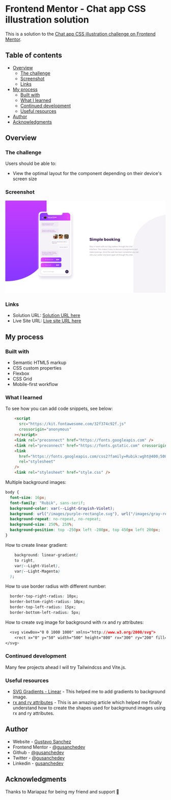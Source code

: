 # Frontend Mentor - Chat app CSS illustration solution

This is a solution to the [Chat app CSS illustration challenge on Frontend Mentor](https://www.frontendmentor.io/challenges/chat-app-css-illustration-O5auMkFqY).

## Table of contents

- [Overview](#overview)
  - [The challenge](#the-challenge)
  - [Screenshot](#screenshot)
  - [Links](#links)
- [My process](#my-process)
  - [Built with](#built-with)
  - [What I learned](#what-i-learned)
  - [Continued development](#continued-development)
  - [Useful resources](#useful-resources)
- [Author](#author)
- [Acknowledgments](#acknowledgments)

## Overview

### The challenge

Users should be able to:

- View the optimal layout for the component depending on their device's screen size

### Screenshot

![](design/ScreenshotDesktop.png)

### Links

- Solution URL: [Solution URL here](https://prj-07-chat-app-css-illustration.vercel.app/)
- Live Site URL: [Live site URL here](https://prj-07-chat-app-css-illustration.vercel.app/)

## My process

### Built with

- Semantic HTML5 markup
- CSS custom properties
- Flexbox
- CSS Grid
- Mobile-first workflow

### What I learned

To see how you can add code snippets, see below:

```html
    <script
      src="https://kit.fontawesome.com/32f374c92f.js"
      crossorigin="anonymous"
    ></script>
    <link rel="preconnect" href="https://fonts.googleapis.com" />
    <link rel="preconnect" href="https://fonts.gstatic.com" crossorigin />
    <link
      href="https://fonts.googleapis.com/css2?family=Rubik:wght@400;500;700&display=swap"
      rel="stylesheet"
    />
    <link rel="stylesheet" href="style.css" />
```
Multiple background images:
```css
body {
  font-size: 16px;
  font-family: "Rubik", sans-serif;
  background-color: var(--Light-Grayish-Violet);
  background: url("/images/purple-rectangle.svg"), url("/images/gray-rect.svg");
  background-repeat: no-repeat, no-repeat;
  background-size: 250%, 250%;
  background-position: top -250px left -280px, top 450px left 200px;
}
```
How to create linear gradient:
```css
    background: linear-gradient(
    to right,
    var(--Light-Violet),
    var(--Light-Magenta)
  );
```
How to use border radius with different number:
```css
  border-top-right-radius: 10px;
  border-bottom-right-radius: 10px;
  border-top-left-radius: 15px;
  border-bottom-left-radius: 5px;
```
How to create svg image for background with rx and ry attributes:
```css
  <svg viewBox="0 0 1000 1000" xmlns="http://www.w3.org/2000/svg">
    <rect x="0" y="50" width="500" height="800" rx="300" ry="200" fill="hsl(270, 20%, 96%)"/>
</svg>
```
### Continued development

Many few projects ahead I will try Tailwindcss and Vite.js.

### Useful resources

- [SVG Gradients - Linear](https://www.w3schools.com/graphics/svg_grad_linear.asp) - This helped me to add gradients to background image.
- [rx and ry attributes](https://developer.mozilla.org/en-US/docs/Web/SVG/Attribute/rx) - This is an amazing article which helped me finally understand how to create the shapes used for background images using rx and ry attributes.

## Author

- Website - [Gustavo Sanchez](https://www.gusanche.dev)
- Frontend Mentor - [@gusanchedev](https://www.frontendmentor.io/profile/gusanchedev)
- Github - [@gusanchedev](https://www.github.com/gusanchedev)
- Twitter - [@gusanchedev](https://www.twitter.com/gusanchedev)
- Linkedin - [gusanchedev](https://www.linkedin.com/in/gusanchedev/)

## Acknowledgments

Thanks to Mariapaz for being my friend and support 💙
